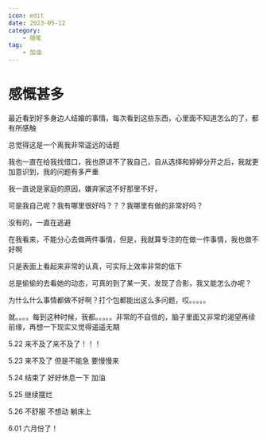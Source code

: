 ```yaml
---
icon: edit
date: 2023-05-12
category:
    - 随笔
tag:
    - 加油
---
```


# 感慨甚多

最近看到好多身边人结婚的事情，每次看到这些东西，心里面不知道怎么的了，都有所感触

总觉得这是一个离我非常遥远的话题

我也一直在给我找借口，我也原谅不了我自己，自从选择和婷婷分开之后，我就更加意识到，我的问题有多严重

我一直说是家庭的原因，嫌弃家这不好那里不好，

可是我自己呢？我有哪里很好吗？？？我哪里有做的非常好吗？

没有的，一直在逃避

在我看来，不能分心去做两件事情，但是，我就算专注的在做一件事情，我也做不好啊

只是表面上看起来非常的认真，可实际上效率非常的低下

总是偷偷的去看她的动态，可真的到了某一天，发现了合影，我又能怎么办呢？

为什么什么事情都做不好啊？打个包都能出这么多问题，哎。。。。。

就。。。。每到这种时候，我都。。。。。非常的不自信的，脑子里面又非常的渴望再续前缘，再想一下现实又觉得遥遥无期

5.22
来不及了来不及了！！！

5.23
来不及了 但是不能急  要慢慢来

5.24
结束了 好好休息一下 加油

5.25
继续摆烂

5.26
不舒服 不想动 躺床上

6.01
六月份了！